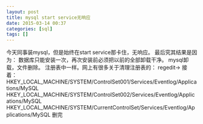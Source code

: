```yaml
---
layout: post
title: mysql start service无响应
date: 2015-03-14 00:37
categories: [sql]
tags: []
---
```

今天同事装mysql，但是始终在start service那卡住，无响应。
最后究其结果是因为：
数据库只能安装一次，再次安装前必须把以前的全部卸载干净。
mysql卸载，文件删除。
注册表中一样。网上有很多关于清理注册表的：
regedit->
接着：
HKEY_LOCAL_MACHINE/SYSTEM/ControlSet001/Services/Eventlog/Applications/MySQL
HKEY_LOCAL_MACHINE/SYSTEM/ControlSet002/Services/Eventlog/Applications/MySQL
HKEY_LOCAL_MACHINE/SYSTEM/CurrentControlSet/Services/Eventlog/Applications/MySQL
删完

